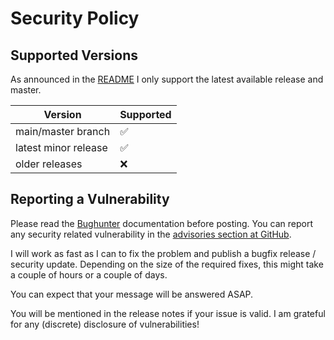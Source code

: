 # Security Policy

## Supported Versions

As announced in the [README](README.md) I only support the latest available release and master.

| Version              | Supported          |
|----------------------|--------------------|
| main/master branch   | :white_check_mark: |
| latest minor release | :white_check_mark: |
| older releases       | :x:                |

## Reporting a Vulnerability

Please read the [Bughunter](https://www.kimai.org/documentation/bughunter.html) documentation before posting. 
You can report any security related vulnerability in the [advisories section at GitHub](https://github.com/kevinpapst/kimai2/security/advisories).

I will work as fast as I can to fix the problem and publish a bugfix release / security update. 
Depending on the size of the required fixes, this might take a couple of hours or a couple of days.

You can expect that your message will be answered ASAP. 

You will be mentioned in the release notes if your issue is valid. 
I am grateful for any (discrete) disclosure of vulnerabilities!
